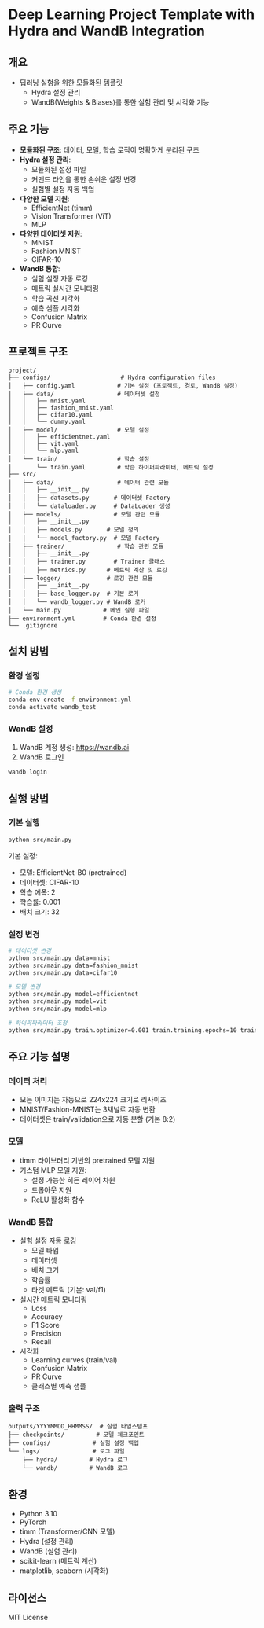 # Deep Learning Project Template with Hydra and WandB Integration

## 개요
- 딥러닝 실험을 위한 모듈화된 템플릿
  - Hydra 설정 관리
  - WandB(Weights & Biases)를 통한 실험 관리 및 시각화 기능

## 주요 기능
- **모듈화된 구조**: 데이터, 모델, 학습 로직이 명확하게 분리된 구조
- **Hydra 설정 관리**: 
  - 모듈화된 설정 파일
  - 커맨드 라인을 통한 손쉬운 설정 변경
  - 실험별 설정 자동 백업
- **다양한 모델 지원**: 
  - EfficientNet (timm)
  - Vision Transformer (ViT)
  - MLP
- **다양한 데이터셋 지원**:
  - MNIST
  - Fashion MNIST
  - CIFAR-10
- **WandB 통합**:
  - 실험 설정 자동 로깅
  - 메트릭 실시간 모니터링
  - 학습 곡선 시각화
  - 예측 샘플 시각화
  - Confusion Matrix
  - PR Curve

## 프로젝트 구조
```
project/
├── configs/                    # Hydra configuration files
│   ├── config.yaml            # 기본 설정 (프로젝트, 경로, WandB 설정)
│   ├── data/                  # 데이터셋 설정
│   │   ├── mnist.yaml
│   │   ├── fashion_mnist.yaml
│   │   ├── cifar10.yaml
│   │   └── dummy.yaml
│   ├── model/                 # 모델 설정
│   │   ├── efficientnet.yaml
│   │   ├── vit.yaml
│   │   └── mlp.yaml
│   └── train/                 # 학습 설정
│       └── train.yaml         # 학습 하이퍼파라미터, 메트릭 설정
├── src/
│   ├── data/                  # 데이터 관련 모듈
│   │   ├── __init__.py
│   │   ├── datasets.py       # 데이터셋 Factory
│   │   └── dataloader.py     # DataLoader 생성
│   ├── models/               # 모델 관련 모듈
│   │   ├── __init__.py
│   │   ├── models.py       # 모델 정의
│   │   └── model_factory.py  # 모델 Factory
│   ├── trainer/               # 학습 관련 모듈
│   │   ├── __init__.py
│   │   ├── trainer.py        # Trainer 클래스
│   │   ├── metrics.py      # 메트릭 계산 및 로깅
│   ├── logger/             # 로깅 관련 모듈
│   │   ├── __init__.py
│   │   ├── base_logger.py  # 기본 로거
│   │   └── wandb_logger.py # WandB 로거
│   └── main.py            # 메인 실행 파일
├── environment.yml        # Conda 환경 설정
└── .gitignore
```

## 설치 방법

### 환경 설정
```bash
# Conda 환경 생성
conda env create -f environment.yml
conda activate wandb_test
```

### WandB 설정
1. WandB 계정 생성: https://wandb.ai
2. WandB 로그인
```bash
wandb login
```

## 실행 방법

### 기본 실행
```bash
python src/main.py
```

기본 설정:
- 모델: EfficientNet-B0 (pretrained)
- 데이터셋: CIFAR-10
- 학습 에폭: 2
- 학습률: 0.001
- 배치 크기: 32

### 설정 변경
```bash
# 데이터셋 변경
python src/main.py data=mnist
python src/main.py data=fashion_mnist
python src/main.py data=cifar10

# 모델 변경
python src/main.py model=efficientnet
python src/main.py model=vit
python src/main.py model=mlp

# 하이퍼파라미터 조정
python src/main.py train.optimizer=0.001 train.training.epochs=10 train.training.batch_size=64
```

## 주요 기능 설명

### 데이터 처리
- 모든 이미지는 자동으로 224x224 크기로 리사이즈
- MNIST/Fashion-MNIST는 3채널로 자동 변환
- 데이터셋은 train/validation으로 자동 분할 (기본 8:2)

### 모델
- timm 라이브러리 기반의 pretrained 모델 지원
- 커스텀 MLP 모델 지원:
  - 설정 가능한 히든 레이어 차원
  - 드롭아웃 지원
  - ReLU 활성화 함수

### WandB 통합
- 실험 설정 자동 로깅
  - 모델 타입
  - 데이터셋
  - 배치 크기
  - 학습률
  - 타겟 메트릭 (기본: val/f1)
- 실시간 메트릭 모니터링
  - Loss
  - Accuracy
  - F1 Score
  - Precision
  - Recall
- 시각화
  - Learning curves (train/val)
  - Confusion Matrix
  - PR Curve
  - 클래스별 예측 샘플

### 출력 구조
```
outputs/YYYYMMDD_HHMMSS/  # 실험 타임스탬프
├── checkpoints/         # 모델 체크포인트
├── configs/            # 실험 설정 백업
└── logs/               # 로그 파일
    ├── hydra/         # Hydra 로그
    └── wandb/         # WandB 로그
```

## 환경
- Python 3.10
- PyTorch
- timm (Transformer/CNN 모델)
- Hydra (설정 관리)
- WandB (실험 관리)
- scikit-learn (메트릭 계산)
- matplotlib, seaborn (시각화)

## 라이선스
MIT License
